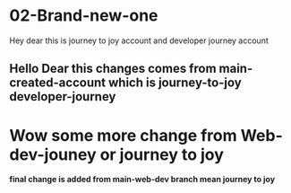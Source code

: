# 02-Brand-new-one
Hey dear this is journey to joy account and developer journey account
## Hello Dear this changes comes from main-created-account which is journey-to-joy developer-journey

# Wow some more change from Web-dev-jouney or journey to joy

**final change is added from main-web-dev branch mean journey to joy**
